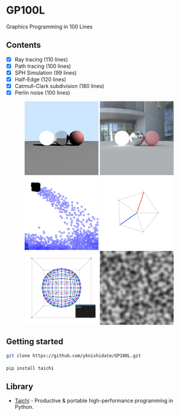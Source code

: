 # GP100L

Graphics Programming in 100 Lines

## Contents

- [x] Ray tracing (110 lines)
- [x] Path tracing (100 lines)
- [x] SPH Simulation (99 lines)
- [x] Half-Edge (120 lines)
- [x] Catmull-Clark subdivision (180 lines)
- [x] Perlin noise (100 lines)

<p align="center">
<img width="200" alt="" src="docs/images/raytracing.jpg">
<img width="200" alt="" src="docs/images/pathtracing.jpg">
<img width="200" alt="" src="docs/images/sph.jpg">
<img width="200" alt="" src="docs/images/half_edge.jpg">
<img width="200" alt="" src="docs/images/subdivision.jpg">
<img width="200" alt="" src="docs/images/perlin_noise.jpg">
</p>

## Getting started

```sh
git clone https://github.com/yknishidate/GP100L.git

pip install taichi
```

## Library

- [Taichi](https://github.com/taichi-dev/taichi) - Productive & portable high-performance programming in Python.
